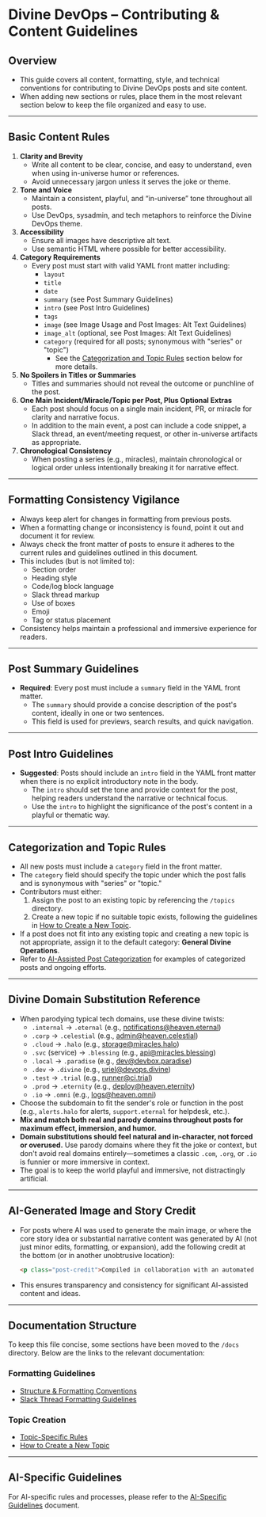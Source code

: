 # Divine DevOps – Contributing & Content Guidelines

## Overview
- This guide covers all content, formatting, style, and technical conventions for contributing to Divine DevOps posts and site content.
- When adding new sections or rules, place them in the most relevant section below to keep the file organized and easy to use.

---

## Basic Content Rules
1. **Clarity and Brevity**
   - Write all content to be clear, concise, and easy to understand, even when using in-universe humor or references.
   - Avoid unnecessary jargon unless it serves the joke or theme.
2. **Tone and Voice**
   - Maintain a consistent, playful, and “in-universe” tone throughout all posts.
   - Use DevOps, sysadmin, and tech metaphors to reinforce the Divine DevOps theme.
3. **Accessibility**
   - Ensure all images have descriptive alt text.
   - Use semantic HTML where possible for better accessibility.
4. **Category Requirements**
   - Every post must start with valid YAML front matter including:
     - `layout`
     - `title`
     - `date`
     - `summary` (see Post Summary Guidelines)
     - `intro` (see Post Intro Guidelines)
     - `tags`
     - `image` (see Image Usage and Post Images: Alt Text Guidelines)
     - `image_alt` (optional, see Post Images: Alt Text Guidelines)
     - `category` (required for all posts; synonymous with "series" or "topic")
       - See the [Categorization and Topic Rules](#categorization-and-topic-rules) section below for more details.
5. **No Spoilers in Titles or Summaries**
   - Titles and summaries should not reveal the outcome or punchline of the post.
6. **One Main Incident/Miracle/Topic per Post, Plus Optional Extras**
   - Each post should focus on a single main incident, PR, or miracle for clarity and narrative focus.
   - In addition to the main event, a post can include a code snippet, a Slack thread, an event/meeting request, or other in-universe artifacts as appropriate.
7. **Chronological Consistency**
   - When posting a series (e.g., miracles), maintain chronological or logical order unless intentionally breaking it for narrative effect.

---

## Formatting Consistency Vigilance
- Always keep alert for changes in formatting from previous posts.
- When a formatting change or inconsistency is found, point it out and document it for review.
- Always check the front matter of posts to ensure it adheres to the current rules and guidelines outlined in this document.
- This includes (but is not limited to):
  - Section order
  - Heading style
  - Code/log block language
  - Slack thread markup
  - Use of boxes
  - Emoji
  - Tag or status placement
- Consistency helps maintain a professional and immersive experience for readers.

---

## Post Summary Guidelines
- **Required**: Every post must include a `summary` field in the YAML front matter.
  - The `summary` should provide a concise description of the post's content, ideally in one or two sentences.
  - This field is used for previews, search results, and quick navigation.

---

## Post Intro Guidelines
- **Suggested**: Posts should include an `intro` field in the YAML front matter when there is no explicit introductory note in the body.
  - The `intro` should set the tone and provide context for the post, helping readers understand the narrative or technical focus.
  - Use the `intro` to highlight the significance of the post's content in a playful or thematic way.

---

## Categorization and Topic Rules
- All new posts must include a `category` field in the front matter.
- The `category` field should specify the topic under which the post falls and is synonymous with "series" or "topic."
- Contributors must either:
  1. Assign the post to an existing topic by referencing the `/topics` directory.
  2. Create a new topic if no suitable topic exists, following the guidelines in [How to Create a New Topic](./docs/how-to-create-a-new-topic.md).
- If a post does not fit into any existing topic and creating a new topic is not appropriate, assign it to the default category: **General Divine Operations**.
- Refer to [AI-Assisted Post Categorization](./docs/ai-categorization.md) for examples of categorized posts and ongoing efforts.

---

## Divine Domain Substitution Reference
- When parodying typical tech domains, use these divine twists:
  - `.internal` → `.eternal` (e.g., notifications@heaven.eternal)
  - `.corp` → `.celestial` (e.g., admin@heaven.celestial)
  - `.cloud` → `.halo` (e.g., storage@miracles.halo)
  - `.svc` (service) → `.blessing` (e.g., api@miracles.blessing)
  - `.local` → `.paradise` (e.g., dev@devbox.paradise)
  - `.dev` → `.divine` (e.g., uriel@devops.divine)
  - `.test` → `.trial` (e.g., runner@ci.trial)
  - `.prod` → `.eternity` (e.g., deploy@heaven.eternity)
  - `.io` → `.omni` (e.g., logs@heaven.omni)
- Choose the subdomain to fit the sender's role or function in the post (e.g., `alerts.halo` for alerts, `support.eternal` for helpdesk, etc.).
- **Mix and match both real and parody domains throughout posts for maximum effect, immersion, and humor.**
- **Domain substitutions should feel natural and in-character, not forced or overused.** Use parody domains where they fit the joke or context, but don't avoid real domains entirely—sometimes a classic `.com`, `.org`, or `.io` is funnier or more immersive in context.
- The goal is to keep the world playful and immersive, not distractingly artificial.

---

## AI-Generated Image and Story Credit
- For posts where AI was used to generate the main image, or where the core story idea or substantial narrative content was generated by AI (not just minor edits, formatting, or expansion), add the following credit at the bottom (or in another unobtrusive location):
  ```html
  <p class="post-credit">Compiled in collaboration with an automated celestial compliance assistant</p>
  ```
- This ensures transparency and consistency for significant AI-assisted content and ideas.

---

## Documentation Structure
To keep this file concise, some sections have been moved to the `/docs` directory. Below are the links to the relevant documentation:

### Formatting Guidelines
- [Structure & Formatting Conventions](./docs/structure-and-formatting.md)
- [Slack Thread Formatting Guidelines](./docs/slack-thread-formatting.md)

### Topic Creation
- [Topic-Specific Rules](./docs/topic-specific-rules.md)
- [How to Create a New Topic](./docs/how-to-create-a-new-topic.md)

---

## AI-Specific Guidelines
For AI-specific rules and processes, please refer to the [AI-Specific Guidelines](./docs/ai-specific-guidelines.md) document.
